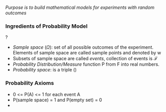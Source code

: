 *Purpose is to build mathematical models for experiments with random outcomes*

### Ingredients of Probability Model
?
- *Sample space* ($\Omega$): set of all possible outcomes of the experiment. Elements of sample space are called sample points and denoted by w
- Subsets of sample space are called *events*, collection of events is $\mathcal{F}$
- *Probability Distribution/Measure* function P from F into real numbers. 
- *Probability space*: is a triple ()

### Probability Axioms
- 0 <= P(A) <= 1 for each event A
- P(sample space) = 1 and P(empty set) = 0
- 